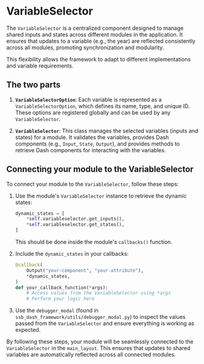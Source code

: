 # VariableSelector

The `VariableSelector` is a centralized component designed to manage shared inputs and states across different modules in the application. It ensures that updates to a variable (e.g., the year) are reflected consistently across all modules, promoting synchronization and modularity.

This flexibility allows the framework to adapt to different implementations and variable requirements.

## The two parts

1. **`VariableSelectorOption`**: Each variable is represented as a `VariableSelectorOption`, which defines its name, type, and unique ID. These options are registered globally and can be used by any `VariableSelector`.

2. **`VariableSelector`**: This class manages the selected variables (inputs and states) for a module. It validates the variables, provides Dash components (e.g., `Input`, `State`, `Output`), and provides methods to retrieve Dash components for interacting with the variables.

## Connecting your module to the VariableSelector

To connect your module to the `VariableSelector`, follow these steps:

1. Use the module's `VariableSelector` instance to retrieve the dynamic states:

    ```python
    dynamic_states = [
        *self.variableselector.get_inputs(),
        *self.variableselector.get_states(),
    ]
    ```

    This should be done inside the module's `callbacks()` function.

2. Include the `dynamic_states` in your callbacks:

    ```python
    @callback(
        Output("your-component", "your-attribute"),
        *dynamic_states,
    )
    def your_callback_function(*args):
        # Access values from the VariableSelector using *args
        # Perform your logic here
    ```

3. Use the `debugger_modal` (found in `ssb_dash_framework/utils/debugger_modal.py`) to inspect the values passed from the `VariableSelector` and ensure everything is working as expected.

By following these steps, your module will be seamlessly connected to the `VariableSelector` in the `main_layout`. This ensures that updates to shared variables are automatically reflected across all connected modules.
